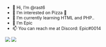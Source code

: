 - 👋 Hi, I’m @rast6
- 👀 I’m interested on Pizza 🍕
- 🌱 I’m currently learning HTML and PHP..
- 💞️ I’m Epic
- 📫 You can reach me at Discord: Epic#0014
<picture>
<source 
  srcset="https://github-readme-stats.vercel.app/api?username=rast6&show_icons=true&theme=radical"
  media="(prefers-color-scheme: dark)"
/>
<source
  srcset="https://github-readme-stats.vercel.app/api?username=rast6&show_icons=true"
  media="(prefers-color-scheme: light), (prefers-color-scheme: no-preference)"
/>
<img src="https://github-readme-stats.vercel.app/api?username=rast6&show_icons=true" />
</picture>
<picture>
      <img src="https://github-readme-stats.vercel.app/api/top-langs/?username=Ficelloo&hide=html&theme=graywhite&layout=compact&hide_border=true">
  </picture>
